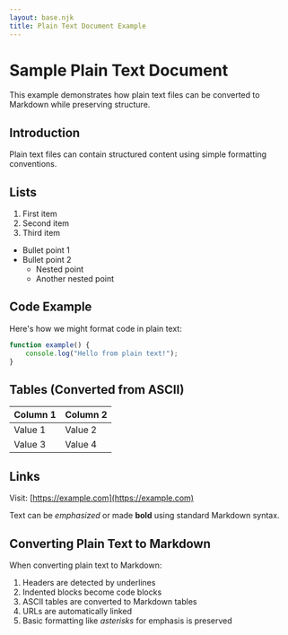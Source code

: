 ```yaml
---
layout: base.njk
title: Plain Text Document Example
---
```


# Sample Plain Text Document

This example demonstrates how plain text files can be converted to Markdown while preserving structure.

## Introduction

Plain text files can contain structured content using simple formatting conventions.

## Lists

1. First item
2. Second item
3. Third item

* Bullet point 1
* Bullet point 2
  * Nested point
  * Another nested point

## Code Example

Here's how we might format code in plain text:

```javascript
function example() {
    console.log("Hello from plain text!");
}
```

## Tables (Converted from ASCII)

| Column 1 | Column 2 |
|----------|----------|
| Value 1  | Value 2  |
| Value 3  | Value 4  |

## Links

Visit: [https://example.com](https://example.com)

Text can be _emphasized_ or made **bold** using standard Markdown syntax.

## Converting Plain Text to Markdown

When converting plain text to Markdown:
1. Headers are detected by underlines
2. Indented blocks become code blocks
3. ASCII tables are converted to Markdown tables
4. URLs are automatically linked
5. Basic formatting like *asterisks* for emphasis is preserved